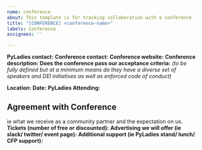 ```yaml
---
name: conference
about: This template is for tracking collaboration with a conference
title: "[CONFERENCE] <conference-name>"
labels: Conference
assignees: ''

---
```


**PyLadies contact:**
**Conference contact:**
**Conference website:**
**Conference description:**
**Does the conference pass our acceptance criteria:** *(to be fully defined but at a minimum means do they have a diverse set of speakers and DEI initiatives as well as enforced code of conduct)*

**Location:**
**Date:**
**PyLadies Attending:**

## Agreement with Conference
ie what we receive as a community partner and the expectation on us.
**Tickets (number of free or discounted):**
**Advertising we will offer (ie slack/ twitter/ event page):**
**Additional support (ie PyLadies stand/ lunch/ CFP support):**
